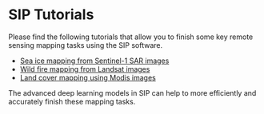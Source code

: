 
# SIP Tutorials

Please find the following tutorials that allow you to finish some key remote sensing mapping tasks using the SIP software. 

* [Sea ice mapping from Sentinel-1 SAR images](./sentinel1_sea_ice_tutorial.md)
* [Wild fire mapping from Landsat images](./ba_landsat8_tutorial2.md)
* [Land cover mapping using Modis images](./lc_modis_tutorial.md)


The advanced deep learning models in SIP can help to more efficiently and accurately finish these mapping tasks. 

